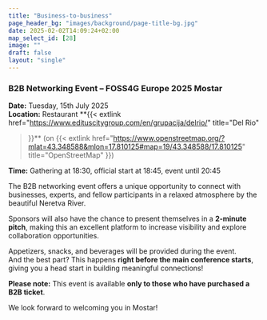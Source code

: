 ```yaml
---
title: "Business-to-business"
page_header_bg: "images/background/page-title-bg.jpg"
date: 2025-02-02T14:09:24+02:00
map_select_id: [28]
image: ""
draft: false
layout: "single"
---
```

###  B2B Networking Event – FOSS4G Europe 2025 Mostar

**Date:** Tuesday, 15th July 2025  
**Location:** Restaurant **{{<
    extlink
    href="https://www.edituscitygroup.com/en/grupacija/delrio/"
    title="Del Rio"
>}}** (on {{<
    extlink
    href="https://www.openstreetmap.org/?mlat=43.348588&mlon=17.810125#map=19/43.348588/17.810125"
    title="OpenStreetMap"
>}})

**Time:** Gathering at 18:30, official start at 18:45, event until 20:45  

The B2B networking event offers a unique opportunity to connect with businesses,
experts, and fellow participants in a relaxed atmosphere by the beautiful
Neretva River.

Sponsors will also have the chance to present themselves in a
**2-minute pitch**, making this an excellent platform to increase visibility
and explore collaboration opportunities.

Appetizers, snacks, and beverages will be provided during the event.  
And the best part? This happens **right before the main conference starts**,
giving you a head start in building meaningful connections!

**Please note:** This event is available
**only to those who have purchased a B2B ticket**.  

We look forward to welcoming you in Mostar!
